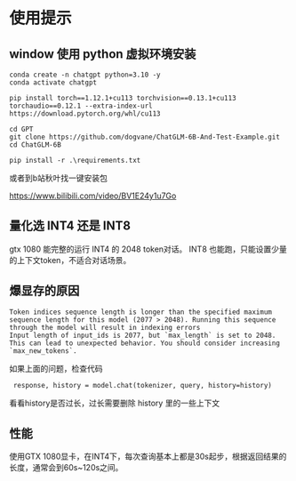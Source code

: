# 使用提示

## window 使用 python 虚拟环境安装

```
conda create -n chatgpt python=3.10 -y
conda activate chatgpt

pip install torch==1.12.1+cu113 torchvision==0.13.1+cu113 torchaudio==0.12.1 --extra-index-url https://download.pytorch.org/whl/cu113

cd GPT
git clone https://github.com/dogvane/ChatGLM-6B-And-Test-Example.git
cd ChatGLM-6B

pip install -r .\requirements.txt
```

或者到b站秋叶找一键安装包

https://www.bilibili.com/video/BV1E24y1u7Go



## 量化选 INT4 还是 INT8
gtx 1080 能完整的运行 INT4 的 2048 token对话。
INT8 也能跑，只能设置少量的上下文token，不适合对话场景。


## 爆显存的原因

```
Token indices sequence length is longer than the specified maximum sequence length for this model (2077 > 2048). Running this sequence through the model will result in indexing errors
Input length of input_ids is 2077, but `max_length` is set to 2048. This can lead to unexpected behavior. You should consider increasing `max_new_tokens`.
```

如果上面的问题，检查代码

```
 response, history = model.chat(tokenizer, query, history=history)
```

看看history是否过长，过长需要删除 history 里的一些上下文

## 性能

使用GTX 1080显卡，在INT4下，每次查询基本上都是30s起步，根据返回结果的长度，通常会到60s~120s之间。


